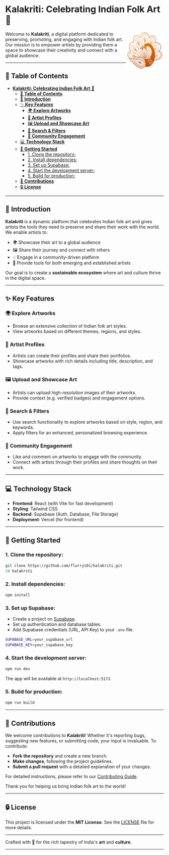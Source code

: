 # **Kalakriti: Celebrating Indian Folk Art** 🎨

<img width="120" alt="Icon" src="public/apple-touch-icon.png" align="right" />

Welcome to **Kalakriti**, a digital platform dedicated to preserving, promoting, and engaging with Indian folk art. Our mission is to empower artists by providing them a space to showcase their creativity and connect with a global audience.

---

## 📜 **Table of Contents**

- [**Kalakriti: Celebrating Indian Folk Art** 🎨](#kalakriti-celebrating-indian-folk-art-)
  - [📜 **Table of Contents**](#-table-of-contents)
  - [🚀 **Introduction**](#-introduction)
  - [✨ **Key Features**](#-key-features)
    - [🌍 **Explore Artworks**](#-explore-artworks)
    - [🎨 **Artist Profiles**](#-artist-profiles)
    - [🖼️ **Upload and Showcase Art**](#️-upload-and-showcase-art)
    - [🔎 **Search \& Filters**](#-search--filters)
    - [💬 **Community Engagement**](#-community-engagement)
  - [💻 **Technology Stack**](#-technology-stack)
  - [🚀 **Getting Started**](#-getting-started)
    - [1. Clone the repository:](#1-clone-the-repository)
    - [2. Install dependencies:](#2-install-dependencies)
    - [3. Set up Supabase:](#3-set-up-supabase)
    - [4. Start the development server:](#4-start-the-development-server)
    - [5. Build for production:](#5-build-for-production)
  - [🤝 **Contributions**](#-contributions)
  - [🔒 **License**](#-license)

---

## 🚀 **Introduction**

**Kalakriti** is a dynamic platform that celebrates Indian folk art and gives artists the tools they need to preserve and share their work with the world. We enable artists to:

* 🌍 Showcase their art to a global audience
* 🖼️ Share their journey and connect with others
* 💡 Engage in a community-driven platform
* 🎨 Provide tools for both emerging and established artists

Our goal is to create a **sustainable ecosystem** where art and culture thrive in the digital space.

---

## ✨ **Key Features**

### 🌍 **Explore Artworks**

* Browse an extensive collection of Indian folk art styles.
* View artworks based on different themes, regions, and styles.

### 🎨 **Artist Profiles**

* Artists can create their profiles and share their portfolios.
* Showcase artworks with rich details including title, description, and tags.

### 🖼️ **Upload and Showcase Art**

* Artists can upload high-resolution images of their artworks.
* Provide context (e.g. verified badges) and engagement options. 

### 🔎 **Search & Filters**

* Use search functionality to explore artworks based on style, region, and keywords.
* Apply filters for an enhanced, personalized browsing experience.

### 💬 **Community Engagement**

* Like and comment on artworks to engage with the community.
* Connect with artists through their profiles and share thoughts on their work.

---

## 💻 **Technology Stack**

* **Frontend**: React (with Vite for fast development)
* **Styling**: Tailwind CSS
* **Backend**: Supabase (Auth, Database, File Storage)
* **Deployment**: Vercel (for frontend)

---

## 🚀 **Getting Started**

### 1. Clone the repository:

```bash
git clone https://github.com/flurry101/kalakriti.git
cd kalakriti
```

### 2. Install dependencies:

```bash
npm install
```

### 3. Set up Supabase:

* Create a project on [Supabase](https://supabase.io/).
* Set up authentication and database tables.
* Add Supabase credentials (URL, API Key) to your `.env` file.

```bash
SUPABASE_URL=your_supabase_url
SUPABASE_KEY=your_supabase_key
```

### 4. Start the development server:

```bash
npm run dev
```

The app will be available at `http://localhost:5173`.

### 5. Build for production:

```bash
npm run build
```

---

## 🤝 **Contributions**

We welcome contributions to **Kalakriti**! Whether it's reporting bugs, suggesting new features, or submitting code, your input is invaluable. To contribute:

* **Fork the repository** and create a new branch.
* **Make changes**, following the project guidelines.
* **Submit a pull request** with a detailed explanation of your changes.

For detailed instructions, please refer to our [Contributing Guide](Contributing.md).

Thank you for helping us bring Indian folk art to the world!

---

## 🔒 **License**

This project is licensed under the **MIT License**. See the [LICENSE](LICENSE.md) file for more details.

---

Crafted with 🧡 for the rich tapestry of India's **art** and **culture**.

---

